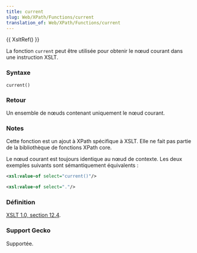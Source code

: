 ```yaml
---
title: current
slug: Web/XPath/Functions/current
translation_of: Web/XPath/Functions/current
---
```


{{ XsltRef() }}

La fonction `current` peut être utilisée pour obtenir le nœud courant dans une instruction XSLT.

### Syntaxe

```
current()
```

### Retour

Un ensemble de nœuds contenant uniquement le nœud courant.

### Notes

Cette fonction est un ajout à XPath spécifique à XSLT. Elle ne fait pas partie de la bibliothèque de fonctions XPath core.

Le nœud courant est toujours identique au nœud de contexte. Les deux exemples suivants sont sémantiquement équivalents&nbsp;:

```xml
<xsl:value-of select="current()"/>
```

```xml
<xsl:value-of select="."/>
```

### Définition

[XSLT 1.0, section 12.4](http://www.w3.org/TR/xslt#function-current).

### Support Gecko

Supportée.
